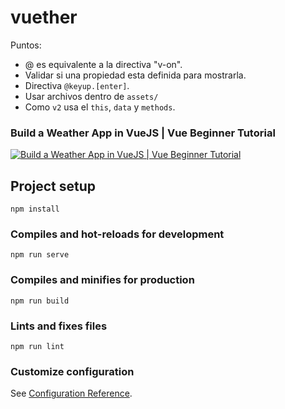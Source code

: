 # vuether

Puntos:
- @ es equivalente a la directiva "v-on".
- Validar si una propiedad esta definida para mostrarla.
- Directiva `@keyup.[enter]`.
- Usar archivos dentro de `assets/`
- Como `v2` usa el `this`, `data` y `methods`.

### Build a Weather App in VueJS | Vue Beginner Tutorial
[![Build a Weather App in VueJS | Vue Beginner Tutorial](https://img.youtube.com/vi/JLc-hWsPTUY/0.jpg)](https://www.youtube.com/watch?v=JLc-hWsPTUY)
## Project setup
```
npm install
```

### Compiles and hot-reloads for development
```
npm run serve
```

### Compiles and minifies for production
```
npm run build
```

### Lints and fixes files
```
npm run lint
```

### Customize configuration
See [Configuration Reference](https://cli.vuejs.org/config/).
